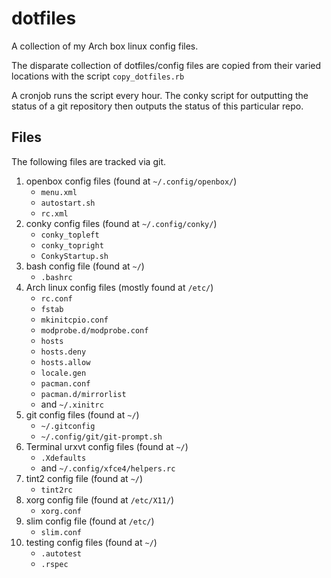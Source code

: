 # dotfiles
		
A collection of my Arch box linux config files.

The disparate collection of dotfiles/config files are copied from their varied locations with the script `copy_dotfiles.rb`

A cronjob runs the script every hour. The conky script for outputting the status of a git repository then outputs the status of this particular repo.

## Files
The following files are tracked via git.

1. openbox config files (found at `~/.config/openbox/`)
    * `menu.xml`
    * `autostart.sh`    
    * `rc.xml`
2. conky config files (found at `~/.config/conky/`)
    * `conky_topleft`
    * `conky_topright`
    * `ConkyStartup.sh`
3. bash config file (found at `~/`)
    * `.bashrc`
4.  Arch linux config files  (mostly found at `/etc/`)
    * `rc.conf`
    * `fstab`
    * `mkinitcpio.conf`
    * `modprobe.d/modprobe.conf`
    * `hosts`
    * `hosts.deny`
    * `hosts.allow`
    * `locale.gen`
    * `pacman.conf`
    * `pacman.d/mirrorlist`
    * and `~/.xinitrc`
5. git config files (found at `~/`)
    * `~/.gitconfig`
    * `~/.config/git/git-prompt.sh`
6. Terminal urxvt config files (found at `~/`)
    * `.Xdefaults`
    * and `~/.config/xfce4/helpers.rc`
7. tint2 config file (found at `~/`)
    * `tint2rc`
8. xorg config file (found at `/etc/X11/`)
    * `xorg.conf`
9. slim  config file (found at `/etc/`)
    * `slim.conf`
10. testing config files (found at `~/`)
    * `.autotest`
    * `.rspec`
